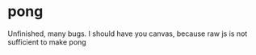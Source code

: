 # pong
Unfinished, many bugs.
I should have you canvas, because raw js is not sufficient to make pong
